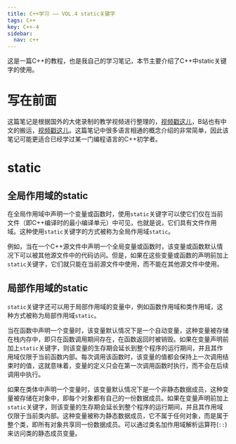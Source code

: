 ```yaml
---
title: C++学习 —— VOL.4 static关键字
tags: C++
key: C++-4
sidebar:
  nav: c++
---
```


这是一篇C++的教程，也是我自己的学习笔记，本节主要介绍了C++中static关键字的使用。<!--more-->

# 写在前面

这篇笔记是根据国外的大佬录制的教学视频进行整理的，[视频戳这儿](https://www.youtube.com/watch?v=18c3MTX0PK0&list=PLlrATfBNZ98dudnM48yfGUldqGD0S4FFb)，B站也有中文的搬运，[视频戳这儿](https://www.bilibili.com/video/BV1N24y1B7nQ?p=2&vd_source=0307132b97183cff4ff2138cf704f827)。这篇笔记中很多语言相通的概念介绍的非常简单，因此该笔记可能更适合已经学过某一门编程语言的C++初学者。

# static

## 全局作用域的static

在全局作用域中声明一个变量或函数时，使用`static`关键字可以使它们仅在当前文件（即C++编译时的最小编译单元）中可见，也就是说，它们具有文件作用域。这种使用`static`关键字的方式被称为全局作用域`static`。

例如，当在一个C++源文件中声明一个全局变量或函数时，该变量或函数默认情况下可以被其他源文件中的代码访问。但是，如果在这些变量或函数的声明前加上`static`关键字，它们就只能在当前源文件中使用，而不能在其他源文件中使用。

## 局部作用域的static

`static`关键字还可以用于局部作用域的变量中，例如函数作用域和类作用域，这种方式被称为局部作用域`static`。

当在函数中声明一个变量时，该变量默认情况下是一个自动变量，这种变量被存储在栈内存中，即只在函数调用期间存在，在函数返回时被销毁。如果在变量声明前加上`static`关键字，则该变量的生存期会延长到整个程序的运行期间，并且其作用域仅限于当前函数内部。每次调用该函数时，该变量的值都会保持上一次调用结束时的值，这就意味着，变量的定义只会在第一次调用函数时执行，而不会在后续调用中执行。

如果在类体中声明一个变量时，该变量默认情况下是一个非静态数据成员，这种变量被存储在对象中，即每个对象都有自己的一份数据成员。如果在变量声明前加上`static`关键字，则该变量的生存期会延长到整个程序的运行期间，并且其作用域仅限于当前类内部。这种变量被称为静态数据成员，它不属于任何对象，而是属于整个类，即所有对象共享同一份数据成员。可以通过类名加作用域解析运算符(`::`)来访问类的静态成员变量。